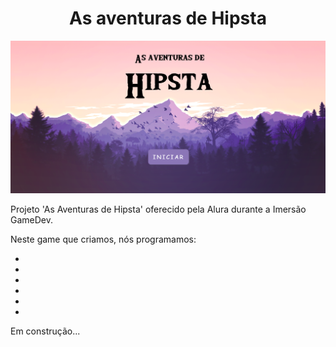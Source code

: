 <h1 align="center">As aventuras de Hipsta</h1>
<img src="imagens/readme-file/tela-inicial.png">

<p>Projeto 'As Aventuras de Hipsta' oferecido pela Alura durante a Imersão GameDev.</p>

<p>Neste game que criamos, nós programamos:</p>
<ul>
<li></li>
<li></li>
<li></li>
<li></li>
<li></li>
<li></li>
</ul>

<p>Em construção...</p>